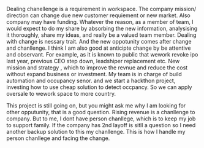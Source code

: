 Dealing chanellenge is a requirement in workspace. The company mission/ direction can change due new customer requiement or new market. Also company may have funding. Whatever the reason, as a member of team, I would expect to do my share by absorbing the new information, analysising it thoroughly, share my ideas, and really be a valued team member.  Dealing with change is nessary trait. And the new oppotunity comes after change and chanllenge. I think I am also good at anticipte change by be attentive and observant.
For example, as it is known to public that wework revoke ipo last year, previous CEO step down, leadshiper replacement etc. New mission and strategy , which to improve the revnue and reduce the cost without expand business or investment. My team is in charge of build automation and occupancy senor. and we start a hackthon project, investing how to use cheap solution to detect occpancy. So we can apply oversale to wework space to more country. 

This project is still going on, but you might ask me why I am looking for other opputunity, that is a good question. Rising revenue is a chanllenge to company. But to me, I dont have person chanllege,  which is to keep my job to support family. If the company has 2nd layoff is sitll a question so I need another backup solution to this my chanllenge. This is how I handle my person chanllege and facing the change.
